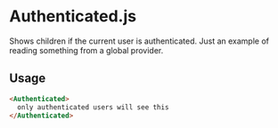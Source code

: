 # Authenticated.js
Shows children if the current user is authenticated.
Just an example of reading something from a global provider.

## Usage
```html
<Authenticated>
  only authenticated users will see this
</Authenticated>
```
